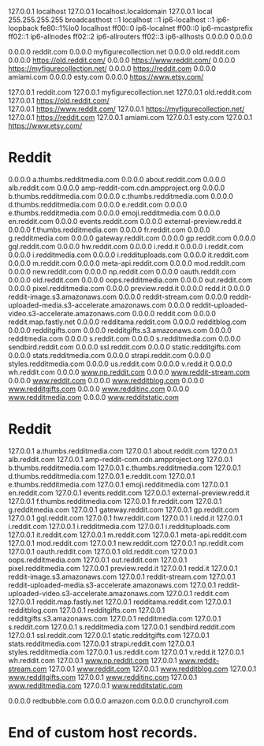 
127.0.0.1 localhost
127.0.0.1 localhost.localdomain
127.0.0.1 local
255.255.255.255 broadcasthost
::1 localhost
::1 ip6-localhost
::1 ip6-loopback
fe80::1%lo0 localhost
ff00::0 ip6-localnet
ff00::0 ip6-mcastprefix
ff02::1 ip6-allnodes
ff02::2 ip6-allrouters
ff02::3 ip6-allhosts
0.0.0.0 0.0.0.0


0.0.0.0 reddit.com 
0.0.0.0 myfigurecollection.net 
0.0.0.0 old.reddit.com 
0.0.0.0 https://old.reddit.com/ 
0.0.0.0 https://www.reddit.com/ 
0.0.0.0 https://myfigurecollection.net/ 
0.0.0.0 https://reddit.com 
0.0.0.0 amiami.com 
0.0.0.0 esty.com 
0.0.0.0 https://www.etsy.com/

127.0.0.1 reddit.com 
127.0.0.1 myfigurecollection.net 
127.0.0.1 old.reddit.com  
127.0.0.1 https://old.reddit.com/  
127.0.0.1 https://www.reddit.com/ 
127.0.0.1 https://myfigurecollection.net/ 
127.0.0.1 https://reddit.com 
127.0.0.1 amiami.com 
127.0.0.1 esty.com 
127.0.0.1 https://www.etsy.com/

# Reddit
0.0.0.0 a.thumbs.redditmedia.com
0.0.0.0 about.reddit.com
0.0.0.0 alb.reddit.com
0.0.0.0 amp-reddit-com.cdn.ampproject.org
0.0.0.0 b.thumbs.redditmedia.com
0.0.0.0 c.thumbs.redditmedia.com
0.0.0.0 d.thumbs.redditmedia.com
0.0.0.0 e.reddit.com
0.0.0.0 e.thumbs.redditmedia.com
0.0.0.0 emoji.redditmedia.com
0.0.0.0 en.reddit.com
0.0.0.0 events.reddit.com
0.0.0.0 external-preview.redd.it
0.0.0.0 f.thumbs.redditmedia.com
0.0.0.0 fr.reddit.com
0.0.0.0 g.redditmedia.com
0.0.0.0 gateway.reddit.com
0.0.0.0 gp.reddit.com
0.0.0.0 gql.reddit.com
0.0.0.0 hw.reddit.com
0.0.0.0 i.redd.it
0.0.0.0 i.reddit.com
0.0.0.0 i.redditmedia.com
0.0.0.0 i.reddituploads.com
0.0.0.0 it.reddit.com
0.0.0.0 m.reddit.com
0.0.0.0 meta-api.reddit.com
0.0.0.0 mod.reddit.com
0.0.0.0 new.reddit.com
0.0.0.0 np.reddit.com
0.0.0.0 oauth.reddit.com
0.0.0.0 old.reddit.com
0.0.0.0 oops.redditmedia.com
0.0.0.0 out.reddit.com
0.0.0.0 pixel.redditmedia.com
0.0.0.0 preview.redd.it
0.0.0.0 redd.it
0.0.0.0 reddit-image.s3.amazonaws.com
0.0.0.0 reddit-stream.com
0.0.0.0 reddit-uploaded-media.s3-accelerate.amazonaws.com
0.0.0.0 reddit-uploaded-video.s3-accelerate.amazonaws.com
0.0.0.0 reddit.com
0.0.0.0 reddit.map.fastly.net
0.0.0.0 redditama.reddit.com
0.0.0.0 redditblog.com
0.0.0.0 redditgifts.com
0.0.0.0 redditgifts.s3.amazonaws.com
0.0.0.0 redditmedia.com
0.0.0.0 s.reddit.com
0.0.0.0 s.redditmedia.com
0.0.0.0 sendbird.reddit.com
0.0.0.0 ssl.reddit.com
0.0.0.0 static.redditgifts.com
0.0.0.0 stats.redditmedia.com
0.0.0.0 strapi.reddit.com
0.0.0.0 styles.redditmedia.com
0.0.0.0 us.reddit.com
0.0.0.0 v.redd.it
0.0.0.0 wh.reddit.com
0.0.0.0 www.np.reddit.com
0.0.0.0 www.reddit-stream.com
0.0.0.0 www.reddit.com
0.0.0.0 www.redditblog.com
0.0.0.0 www.redditgifts.com
0.0.0.0 www.redditinc.com
0.0.0.0 www.redditmedia.com
0.0.0.0 www.redditstatic.com

# Reddit
127.0.0.1 a.thumbs.redditmedia.com
127.0.0.1 about.reddit.com
127.0.0.1 alb.reddit.com
127.0.0.1 amp-reddit-com.cdn.ampproject.org
127.0.0.1 b.thumbs.redditmedia.com
127.0.0.1 c.thumbs.redditmedia.com
127.0.0.1 d.thumbs.redditmedia.com
127.0.0.1 e.reddit.com
127.0.0.1 e.thumbs.redditmedia.com
127.0.0.1 emoji.redditmedia.com
127.0.0.1 en.reddit.com
127.0.0.1 events.reddit.com
127.0.0.1 external-preview.redd.it
127.0.0.1 f.thumbs.redditmedia.com
127.0.0.1 fr.reddit.com
127.0.0.1 g.redditmedia.com
127.0.0.1 gateway.reddit.com
127.0.0.1 gp.reddit.com
127.0.0.1 gql.reddit.com
127.0.0.1 hw.reddit.com
127.0.0.1 i.redd.it
127.0.0.1 i.reddit.com
127.0.0.1 i.redditmedia.com
127.0.0.1 i.reddituploads.com
127.0.0.1 it.reddit.com
127.0.0.1 m.reddit.com
127.0.0.1 meta-api.reddit.com
127.0.0.1 mod.reddit.com
127.0.0.1 new.reddit.com
127.0.0.1 np.reddit.com
127.0.0.1 oauth.reddit.com
127.0.0.1 old.reddit.com
127.0.0.1 oops.redditmedia.com
127.0.0.1 out.reddit.com
127.0.0.1 pixel.redditmedia.com
127.0.0.1 preview.redd.it
127.0.0.1 redd.it
127.0.0.1 reddit-image.s3.amazonaws.com
127.0.0.1 reddit-stream.com
127.0.0.1 reddit-uploaded-media.s3-accelerate.amazonaws.com
127.0.0.1 reddit-uploaded-video.s3-accelerate.amazonaws.com
127.0.0.1 reddit.com
127.0.0.1 reddit.map.fastly.net
127.0.0.1 redditama.reddit.com
127.0.0.1 redditblog.com
127.0.0.1 redditgifts.com
127.0.0.1 redditgifts.s3.amazonaws.com
127.0.0.1 redditmedia.com
127.0.0.1 s.reddit.com
127.0.0.1 s.redditmedia.com
127.0.0.1 sendbird.reddit.com
127.0.0.1 ssl.reddit.com
127.0.0.1 static.redditgifts.com
127.0.0.1 stats.redditmedia.com
127.0.0.1 strapi.reddit.com
127.0.0.1 styles.redditmedia.com
127.0.0.1 us.reddit.com
127.0.0.1 v.redd.it
127.0.0.1 wh.reddit.com
127.0.0.1 www.np.reddit.com
127.0.0.1 www.reddit-stream.com
127.0.0.1 www.reddit.com
127.0.0.1 www.redditblog.com
127.0.0.1 www.redditgifts.com
127.0.0.1 www.redditinc.com
127.0.0.1 www.redditmedia.com
127.0.0.1 www.redditstatic.com

0.0.0.0 redbubble.com
0.0.0.0 amazon.com
0.0.0.0 crunchyroll.com

# End of custom host records.
